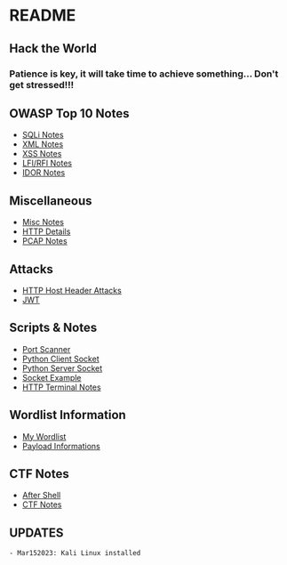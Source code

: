 # README

## Hack the World

### Patience is key, it will take time to achieve something... Don't get stressed!!!

## OWASP Top 10 Notes

* [SQLi Notes](notes/owasp/sqli.md)
* [XML Notes](notes/owasp/xml.md)
* [XSS Notes](broken-reference)
* [LFI/RFI Notes](notes/owasp/lfi\_rfi.md)
* [IDOR Notes](broken-reference)

## Miscellaneous

* [Misc Notes](broken-reference)
* [HTTP Details](notes/go\_deep/http.md)
* [PCAP Notes](notes/go\_deep/pcap.md)

## Attacks

* [HTTP Host Header Attacks](notes/go\_deep/host\_header\_attacks.md)
* [JWT](notes/go\_deep/json\_web\_tokens.md)

## Scripts & Notes

* [Port Scanner](PortScanner.py)
* [Python Client Socket](PythonClientSocket.py)
* [Python Server Socket](PythonServerSocket.py)
* [Socket Example](PythonSocket.py)
* [HTTP Terminal Notes](http.py)

## Wordlist Information

* [My Wordlist](my\_wordlist/)
* [Payload Informations](Wordlists\&Payloads/Payloads\_Info.md)

## CTF Notes

* [After Shell](notes/Random/after\_shell.md)
* [CTF Notes](boxes/ctf.md)

## UPDATES

```
- Mar152023: Kali Linux installed
```
